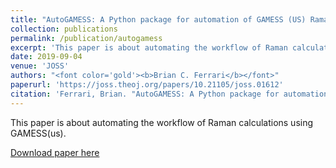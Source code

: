 ```yaml
---
title: "AutoGAMESS: A Python package for automation of GAMESS (US) Raman calculations"
collection: publications
permalink: /publication/autogamess
excerpt: 'This paper is about automating the workflow of Raman calculations using GAMESS(us)'
date: 2019-09-04
venue: 'JOSS'
authors: "<font color='gold'><b>Brian C. Ferrari</b></font>"
paperurl: 'https://joss.theoj.org/papers/10.21105/joss.01612'
citation: 'Ferrari, Brian. "AutoGAMESS: A Python package for automation of GAMESS (US) Raman calculations." Journal of Open Source Software 4.41 (2019): 1612.'
---
```

This paper is about automating the workflow of Raman calculations using GAMESS(us).

[Download paper here](https://joss.theoj.org/papers/10.21105/joss.01612)
